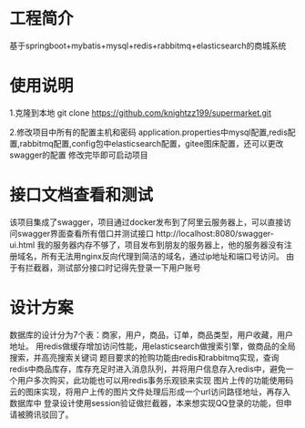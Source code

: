 # 工程简介
基于springboot+mybatis+mysql+redis+rabbitmq+elasticsearch的商城系统

# 使用说明
1.克隆到本地
git clone https://github.com/knightzz199/supermarket.git

2.修改项目中所有的配置主机和密码
application.properties中mysql配置,redis配置,rabbitmq配置,config包中elasticsearch配置，gitee图床配置，还可以更改swagger的配置
修改完毕即可启动项目

# 接口文档查看和测试
该项目集成了swagger，项目通过docker发布到了阿里云服务器上，可以直接访问swagger界面查看所有借口并测试接口
http://localhost:8080/swagger-ui.html
我的服务器内存不够了，项目发布到朋友的服务器上，他的服务器没有注册域名，所有无法用nginx反向代理到简洁的域名，通过ip地址和端口号访问。
由于有拦截器，测试部分接口时记得先登录一下用户账号

# 设计方案
数据库的设计分为7个表：商家，用户，商品，订单，商品类型，用户收藏，用户地址。
用redis做缓存增加访问性能，用elasticsearch做搜索引擎，做商品的全局搜索，并高亮搜索关键词
题目要求的抢购功能由redis和rabbitmq实现，查询redis中商品库存，库存充足时进入消息队列，并将用户信息存入redis中，避免一个用户多次购买，此功能也可以用redis事务乐观锁来实现
图片上传的功能使用码云的图床实现，将用户上传的图片文件处理后形成一个url访问路径地址，再存入数据库中
登录设计使用session验证做拦截器，本来想实现QQ登录的功能，但申请被腾讯驳回了。
